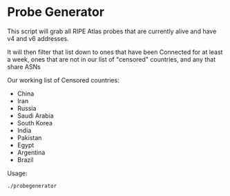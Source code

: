 # Probe Generator

This script will grab all RIPE Atlas probes that are currently alive and have v4
and v6 addresses.

It will then filter that list down to ones that have been Connected for at least
a week, ones that are not in our list of "censored" countries, and any that
share ASNs

Our working list of Censored countries:

* China
* Iran
* Russia
* Saudi Arabia
* South Korea
* India
* Pakistan
* Egypt
* Argentina
* Brazil

Usage:

```bash
./probegenerator
```